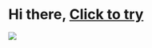 # Hi there, [Click to try](https://developer-kirill-nefodov.github.io/Arkanoid/)
![](https://archive.org/download/clickme_202004/click%20me.gif)
